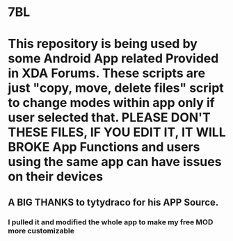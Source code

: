 # 7BL

<h1>This repository is being used by some Android App related Provided in XDA Forums. These scripts are just "copy, move, delete files" script to change modes within app only if user selected that. PLEASE DON'T THESE FILES, IF YOU EDIT IT, IT WILL BROKE App Functions and users using the same app can have issues on their devices</h1>

<h2>A BIG THANKS to tytydraco for his APP Source.</h2>
<h3>I pulled it and modified the whole app to make my free MOD more customizable</h3>
